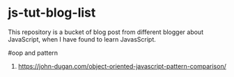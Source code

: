 # js-tut-blog-list
This repository is a bucket of blog post from different blogger about JavaScript, when I have found to learn JavasScript.

#oop and pattern
1. https://john-dugan.com/object-oriented-javascript-pattern-comparison/
